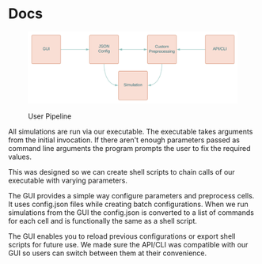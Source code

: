 # Docs





<figure><img src="../../.gitbook/assets/Blank diagram.svg" alt=""><figcaption><p>User Pipeline</p></figcaption></figure>



All simulations are run via our executable. The executable takes arguments from the initial invocation. If there aren't enough parameters passed as command line arguments the program prompts the user to fix the required values.&#x20;

This was designed so we can create shell scripts to chain calls of our executable with varying parameters.&#x20;

The GUI provides a simple way configure parameters and preprocess cells. It uses config.json files while creating batch configurations. When we run simulations from the GUI the config.json is converted to a list of commands for each cell and is functionally the same as a shell script.&#x20;

The GUI enables you to reload previous configurations or export shell scripts for future use. We made sure the API/CLI was compatible with our GUI so users can switch between them at their convenience.





